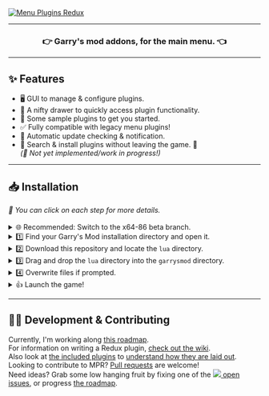 
<a href="#">
  <img align="center" src="https://user-images.githubusercontent.com/8518150/147179067-261dc00f-c841-464a-9fc3-4d82472cd395.png" title="Menu Plugins Redux">
</a>
<hr>
<h3 align="center">
  👉 Garry's mod addons, for the main menu. 👈
</h3>
<hr>
<h2>✨ Features</h2>
<ul>
  <li>🖥️ GUI to manage & configure plugins.</li>
  <li>📁 A nifty drawer to quickly access plugin functionality.</li>
  <li>🧩 Some sample plugins to get you started.</li>
  <li>✅ Fully compatible with legacy menu plugins!</li>
  <li>🤖 Automatic update checking & notification.</li>
  <li>🔎 Search & install plugins without leaving the game. 🔸</li>
  <i>(🔸 Not yet implemented/work in progress!)</i>
</ul>
<hr>
<h2>📥 Installation</h2>
<i>💭 You can click on each step for more details.</i><br><br>
<details>
  <summary>🌐 Recommended: Switch to the x64-86 beta branch.</summary>
  Why? Because it makes most things work smoother. It can also increase your games performance!
  <ol>
    <li>In Steam, open Garry's Mod properties (Located in the gear icon.)</li>
    <li>Go to the Betas tab (Click "Betas" on the left side)</li>
    <li>From the dropdown, select the option starting with "x86-64" (Not the one starting with "Chromium.")</li>
  </ol>
</details>
<details>
  <summary>1️⃣ Find your Garry's Mod installation directory and open it.</summary>
  <br><img src="https://user-images.githubusercontent.com/8518150/147179108-3e586cc3-7f76-452c-a932-599a0cfee420.png">
</details>
<details>
  <summary>2️⃣ Download this repository and locate the <code>lua</code> directory.</summary>
  <br><table>
    <tr>
      <th colspan="2"><h2>Select a version</h2></th>
    </tr>
    <tr>
      <td><h3 align="center"><a href="https://github.com/djsime1/menu-plugins-redux/archive/refs/heads/main.zip">
        Stable<br><img src="https://img.shields.io/github/last-commit/djsime1/menu-plugins-redux/main?label=Updated">
      </a></h3></td>
      <td><h3 align="center"><a href="https://github.com/djsime1/menu-plugins-redux/archive/refs/heads/dev.zip">
        Beta<br><img src="https://img.shields.io/github/last-commit/djsime1/menu-plugins-redux/dev?label=Updated">
      </a></h3></td>
    </tr>
  </table>
</details>
<details>
  <summary>3️⃣ Drag and drop the <code>lua</code> directory into the <code>garrysmod</code> directory.</summary>
  <br><img src="https://user-images.githubusercontent.com/8518150/147179547-fadef008-f7e4-4034-a2d8-9a3ab4aa23e2.png">
</details>
<details>
  <summary>4️⃣ Overwrite files if prompted.</summary>
  <br><img src="https://user-images.githubusercontent.com/8518150/147179554-4c7cec64-db60-4b53-81c4-6d405fc70e06.png">
</details>
<details>
  <summary>👍 Launch the game!</summary>
  If everything was successful, then MPR should now be installed and active!<br>
  Assuming you're on the x86-64 branch, there should be a new button on the default menu toolbar named "Plugins."<br>
  There should also be a fancy banner in your console. Running the command <code>menup gui</code> will open a GUI.<br>
  More commands can be found by running the <code>menup</code> command.
</details>
<hr>
<h2>👨‍💻 Development & Contributing</h2>
Currently, I'm working along <a href="https://github.com/djsime1/menu-plugins-redux/projects/1">this roadmap</a>.<br>
For information on writing a Redux plugin, <a href="https://github.com/djsime1/menu-plugins-redux/wiki">check out the wiki</a>.<br>
Also look at <a href="https://github.com/djsime1/menu-plugins-redux/tree/dev/lua/menu_plugins">the included plugins</a> to <a href="https://github.com/djsime1/menu-plugins-redux/wiki/Developing-a-plugin#-example">understand how they are laid out</a>.<br>
Looking to contribute to MPR? <a href="https://docs.github.com/articles/using-pull-requests">Pull requests</a> are welcome!<br>
Need ideas? Grab some low hanging fruit by fixing one of the <a href="https://github.com/djsime1/menu-plugins-redux/issues"</a><img src="https://img.shields.io/github/issues-raw/djsime1/menu-plugins-redux?label=%20&style=flat-square"> open issues</a>, or progress <a href="https://github.com/djsime1/menu-plugins-redux/projects/1">the roadmap</a>.
